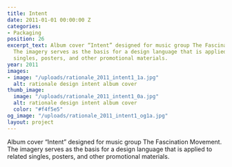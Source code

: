 ```yaml
---
title: Intent
date: 2011-01-01 00:00:00 Z
categories:
- Packaging
position: 26
excerpt_text: Album cover “Intent” designed for music group The Fascination Movement.
  The imagery serves as the basis for a design language that is applied to related
  singles, posters, and other promotional materials.
year: 2011
images:
- image: "/uploads/rationale_2011_intent1_1a.jpg"
  alt: rationale design intent album cover
thumb_image:
  image: "/uploads/rationale_2011_intent1_0a.jpg"
  alt: rationale design intent album cover
  color: "#f4f5e5"
og_image: "/uploads/rationale_2011_intent1_og1a.jpg"
layout: project
---
```


Album cover “Intent” designed for music group The Fascination Movement. The imagery serves as the basis for a design language that is applied to related singles, posters, and other promotional materials.